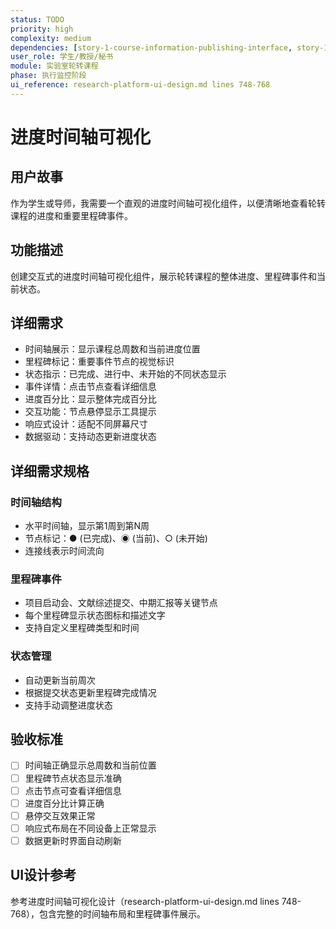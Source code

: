 ```yaml
---
status: TODO
priority: high
complexity: medium
dependencies: [story-1-course-information-publishing-interface, story-10-progress-tracking-kanban]
user_role: 学生/教授/秘书
module: 实验室轮转课程
phase: 执行监控阶段
ui_reference: research-platform-ui-design.md lines 748-768
---
```


# 进度时间轴可视化

## 用户故事
作为学生或导师，我需要一个直观的进度时间轴可视化组件，以便清晰地查看轮转课程的进度和重要里程碑事件。

## 功能描述
创建交互式的进度时间轴可视化组件，展示轮转课程的整体进度、里程碑事件和当前状态。

## 详细需求
- 时间轴展示：显示课程总周数和当前进度位置
- 里程碑标记：重要事件节点的视觉标识
- 状态指示：已完成、进行中、未开始的不同状态显示
- 事件详情：点击节点查看详细信息
- 进度百分比：显示整体完成百分比
- 交互功能：节点悬停显示工具提示
- 响应式设计：适配不同屏幕尺寸
- 数据驱动：支持动态更新进度状态

## 详细需求规格
### 时间轴结构
- 水平时间轴，显示第1周到第N周
- 节点标记：● (已完成)、◉ (当前)、○ (未开始)
- 连接线表示时间流向

### 里程碑事件
- 项目启动会、文献综述提交、中期汇报等关键节点
- 每个里程碑显示状态图标和描述文字
- 支持自定义里程碑类型和时间

### 状态管理
- 自动更新当前周次
- 根据提交状态更新里程碑完成情况
- 支持手动调整进度状态

## 验收标准
- [ ] 时间轴正确显示总周数和当前位置
- [ ] 里程碑节点状态显示准确
- [ ] 点击节点可查看详细信息
- [ ] 进度百分比计算正确
- [ ] 悬停交互效果正常
- [ ] 响应式布局在不同设备上正常显示
- [ ] 数据更新时界面自动刷新

## UI设计参考
参考进度时间轴可视化设计（research-platform-ui-design.md lines 748-768），包含完整的时间轴布局和里程碑事件展示。